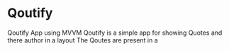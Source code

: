# Qoutify
Qoutify App using MVVM
Qoutify is a simple app for showing Quotes and there author in a layout
The Qoutes are present in a 
